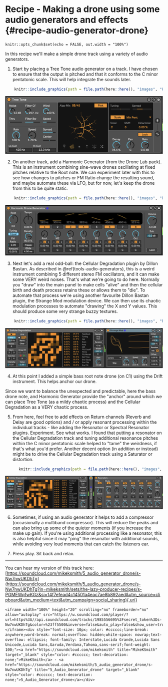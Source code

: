 # Recipe - Making a drone using some audio generators and effects {#recipe-audio-generator-drone}

```{{r, echo = FALSE}}
knitr::opts_chunk$set(echo = FALSE, out.width = "100%")
```

In this recipe we'll make a simple drone track using a variety of audio generators.

1.  Start by placing a Tree Tone audio generator on a track. I have chosen to
ensure that the output is pitched and that it conforms to the C minor pentatonic
scale. This will help integrate the sounds later.


``` r
    knitr::include_graphics(path = file.path(here::here(), "images", "Recipe5_TreeTone.png"))
```

![](images/Recipe5_TreeTone.png)<!-- -->

2.  On another track, add a Harmonic Generator (from the Drone Lab pack). This
is an instrument combining sine-wave drones oscillating at fixed pitches
relative to the Root note. We can experiment later with this to see how changes
to pitches or FM Ratio change the resulting sound, and maybe automate these via
LFO, but for now, let's keep the drone from this to be quite static.


``` r
    knitr::include_graphics(path = file.path(here::here(), "images", "Recipe5_HarmonicGenerator.png"))
```

![](images/Recipe5_HarmonicGenerator.png)<!-- -->

3.  Next let's add a real odd-ball: the Cellular Degradation plugin by Dillon
Bastan. As described in \@ref(tools-audio-generators), this is a weird
instrument combining 5 different stereo FM oscillators, and it can make some
VERY weird noises. That's what we're going to do here. Normally you "draw" into
the main panel to make cells "alive" and then the cellular birth and death
process retains these or allows them to "die". To automate that process we're
using another favourite Dillon Bastan plugin, the Strange Mod modulation device.
We can then use its chaotic modulation processes to automate "drawing" the X and
Y values. This should produce some very strange buzzy textures.


``` r
    knitr::include_graphics(path = file.path(here::here(), "images", "Recipe5_CellularDegradation.png"))
```

![](images/Recipe5_CellularDegradation.png)<!-- -->

4.  At this point I added a simple bass root note drone (on C1) using the Drift
instrument. This helps anchor our drone.

Since we want to balance the unexpected and predictable, here the bass drone
note, and Harmonic Generator provide the "anchor" around which we can place Tree
Tone (as a mildy chaotic process) and the Cellular Degradation as a VERY chaotic
process.

5.  From here, feel free to add effects on Return channels (Reverb and Delay are
good options) and / or apply resonant processing within the individual tracks -
like adding the Resonator or Spectral Resonator plugins. Experiment. See what
works. I found that putting a resonator on the Cellular Degradation track and
tuning additional resonance pitches within the C minor pentatonic scale helped
to "tame" the weirdness, if that's what you'd prefer. Another decent option (in
addition or instead) might be to drive the Cellular Degradation track using a
Saturator or distortion.


``` r
      knitr::include_graphics(path = file.path(here::here(), "images", "Recipe5_CellularDegradation_Resonator.png"))
```

![](images/Recipe5_CellularDegradation_Resonator.png)<!-- -->

6.  Sometimes, if using an audio generator it helps to add a compressor
(occasionally a multiband compressor). This will reduce the peaks and can also
bring up some of the quieter moments (if you increase the make up gain). If
you're using additional processing like a resonator, this is also helpful since
it may "ping" the resonator with additional sounds, while avoiding very loud
moments that can catch the listeners ear.

7.  Press play. Sit back and relax.

------------------------------------------------------------------------

You can hear my version of this track here: [https://soundcloud.com/mikeksmith/5_audio_generator_drone/s-Nw7nwUKDhTg](https://soundcloud.com/mikeksmith/5_audio_generator_drone/s-Nw7nwUKDhTg?in=mikeksmith/sets/the-lazy-producer-recipes/s-PGMEWqfwKGz&si=14f7efead4c14501a4eac7ae8b892aed&utm_source=clipboard&utm_medium=text&utm_campaign=social_sharing){.uri}


```{=html}
<iframe width="100%" height="20" scrolling="no" frameborder="no" allow="autoplay" src="https://w.soundcloud.com/player/?url=https%3A//api.soundcloud.com/tracks/1985556695%3Fsecret_token%3Ds-Nw7nwUKDhTg&color=%23ff5500&inverse=false&auto_play=false&show_user=true"></iframe><div style="font-size: 10px; color: #cccccc;line-break: anywhere;word-break: normal;overflow: hidden;white-space: nowrap;text-overflow: ellipsis; font-family: Interstate,Lucida Grande,Lucida Sans Unicode,Lucida Sans,Garuda,Verdana,Tahoma,sans-serif;font-weight: 100;"><a href="https://soundcloud.com/mikeksmith" title="MikeKSmith" target="_blank" style="color: #cccccc; text-decoration: none;">MikeKSmith</a> · <a href="https://soundcloud.com/mikeksmith/5_audio_generator_drone/s-Nw7nwUKDhTg" title="5_Audio_Generator_drone" target="_blank" style="color: #cccccc; text-decoration: none;">5_Audio_Generator_drone</a></div>
```
